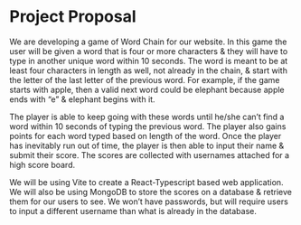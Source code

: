 # Project Proposal

We are developing a game of Word Chain for our website. In this game the user will be given a word that is four or more 
characters & they will have to type in another unique word within 10 seconds. The word is meant to be at least four 
characters in length as well, not already in the chain, & start with the letter of the last letter of the previous word. 
For example, if the game starts with apple, then a valid next word could be elephant because apple ends with “e” & 
elephant begins with it.

The player is able to keep going with these words until he/she can’t find a word within 10 seconds of typing the 
previous word. The player also gains points for each word typed based on length of the word. Once the player has 
inevitably run out of time, the player is then able to input their name & submit their score. The scores are collected 
with usernames attached for a high score board.

We will be using Vite to create a React-Typescript based web application. We will also be using MongoDB to store the 
scores on a database & retrieve them for our users to see. We won’t have passwords, but will require users to input a 
different username than what is already in the database.
